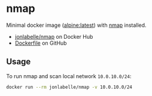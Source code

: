 # nmap

Minimal docker image ([alpine:latest](https://hub.docker.com/_/alpine)) with [nmap](https://nmap.org/) installed.

- [jonlabelle/nmap](https://hub.docker.com/r/jonlabelle/nmap) on Docker Hub
- [Dockerfile](https://github.com/jonlabelle/docker-alpine-nmap/blob/master/Dockerfile) on GitHub

## Usage

To run nmap and scan local network `10.0.10.0/24`:

```bash
docker run --rm jonlabelle/nmap -v 10.0.10.0/24
```

